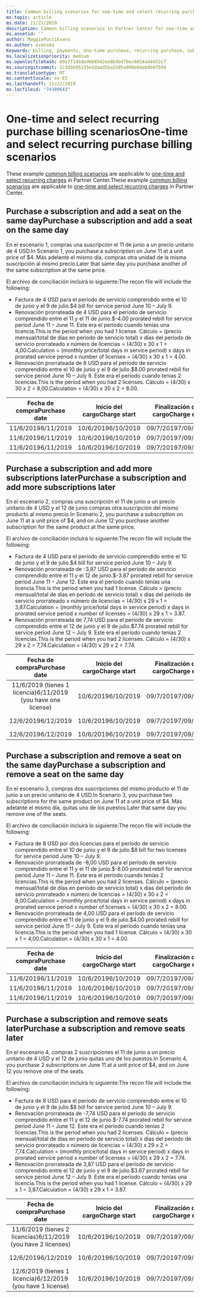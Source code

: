 ```yaml
---
title: Common billing scenarios for one-time and select recurring purchases | Partner Center
ms.topic: article
ms.date: 11/21/2019
description: Common billing scenarios in Partner Center for one-time and select recurring purchases (such as purchasing subscriptions, adding more subscriptions, adding and removing seats).
ms.assetid: ''
author: MaggiePucciEvans
ms.author: evansma
Keywords: billing, payments, one-time purchase, recurring purchase, subscriptions, seats
ms.localizationpriority: medium
ms.openlocfilehash: 69a7f1d4ded608942ea8b4bd7bec6054a44d52c7
ms.sourcegitcommit: 1c3d3b95135e1daad5ba5585a090e84ab0b97594
ms.translationtype: MT
ms.contentlocale: es-ES
ms.lasthandoff: 11/22/2019
ms.locfileid: "74389643"
---
```

# <a name="one-time-and-select-recurring-purchase-billing-scenarios"></a><span data-ttu-id="fd8df-104">One-time and select recurring purchase billing scenarios</span><span class="sxs-lookup"><span data-stu-id="fd8df-104">One-time and select recurring purchase billing scenarios</span></span>

<span data-ttu-id="fd8df-105">These example [common billing scenarios](common-billing-scenarios.md) are applicable to [one-time and select recurring charges](one-time-and-recurring-billing.md) in Partner Center.</span><span class="sxs-lookup"><span data-stu-id="fd8df-105">These example [common billing scenarios](common-billing-scenarios.md) are applicable to [one-time and select recurring charges](one-time-and-recurring-billing.md) in Partner Center.</span></span>

## <a name="purchase-a-subscription-and-add-a-seat-on-the-same-day"></a><span data-ttu-id="fd8df-106">Purchase a subscription and add a seat on the same day</span><span class="sxs-lookup"><span data-stu-id="fd8df-106">Purchase a subscription and add a seat on the same day</span></span>

<span data-ttu-id="fd8df-107">En el escenario 1, compras una suscripción el 11 de junio a un precio unitario de 4 USD.</span><span class="sxs-lookup"><span data-stu-id="fd8df-107">In Scenario 1, you purchase a subscription on June 11 at a unit price of $4.</span></span> <span data-ttu-id="fd8df-108">Más adelante el mismo día, compras otra unidad de la misma suscripción al mismo precio.</span><span class="sxs-lookup"><span data-stu-id="fd8df-108">Later that same day you purchase another of the same subscription at the same price.</span></span>

<span data-ttu-id="fd8df-109">El archivo de conciliación incluirá lo siguiente:</span><span class="sxs-lookup"><span data-stu-id="fd8df-109">The recon file will include the following:</span></span>

- <span data-ttu-id="fd8df-110">Factura de 4 USD para el período de servicio comprendido entre el 10 de junio y el 9 de julio.</span><span class="sxs-lookup"><span data-stu-id="fd8df-110">$4 bill for service period June 10 – July 9.</span></span>
- <span data-ttu-id="fd8df-111">Renovación prorrateada de 4 USD para el período de servicio comprendido entre el 11 y el 11 de junio.</span><span class="sxs-lookup"><span data-stu-id="fd8df-111">$-4.00 prorated rebill for service period June 11 – June 11.</span></span> <span data-ttu-id="fd8df-112">Este era el período cuando tenías una licencia.</span><span class="sxs-lookup"><span data-stu-id="fd8df-112">This is the period when you had 1 license.</span></span> <span data-ttu-id="fd8df-113">Cálculo = (precio mensual/total de días en período de servicio total) x días del período de servicio prorrateado x número de licencias = (4/30) x 30 x 1 = 4,00.</span><span class="sxs-lookup"><span data-stu-id="fd8df-113">Calculation = (monthly price/total days in service period) x days in prorated service period x number of licenses = (4/30) x 30 x 1 = 4.00.</span></span>
- <span data-ttu-id="fd8df-114">Renovación prorrateada de 8 USD para el período de servicio comprendido entre el 10 de junio y el 9 de julio.</span><span class="sxs-lookup"><span data-stu-id="fd8df-114">$8.00 prorated rebill for service period June 10 – July 9.</span></span> <span data-ttu-id="fd8df-115">Este era el período cuando tenías 2 licencias.</span><span class="sxs-lookup"><span data-stu-id="fd8df-115">This is the period when you had 2 licenses.</span></span> <span data-ttu-id="fd8df-116">Cálculo = (4/30) x 30 x 2 = 8,00.</span><span class="sxs-lookup"><span data-stu-id="fd8df-116">Calculation = (4/30) x 30 x 2 = 8.00.</span></span>

|<span data-ttu-id="fd8df-117">**Fecha de compra**</span><span class="sxs-lookup"><span data-stu-id="fd8df-117">**Purchase date**</span></span>   |<span data-ttu-id="fd8df-118">**Inicio del cargo**</span><span class="sxs-lookup"><span data-stu-id="fd8df-118">**Charge start**</span></span> |<span data-ttu-id="fd8df-119">**Finalización del cargo**</span><span class="sxs-lookup"><span data-stu-id="fd8df-119">**Charge end**</span></span>  |<span data-ttu-id="fd8df-120">**Precio unitario**</span><span class="sxs-lookup"><span data-stu-id="fd8df-120">**Unit price**</span></span>  |<span data-ttu-id="fd8df-121">**Cantidad**</span><span class="sxs-lookup"><span data-stu-id="fd8df-121">**Quantity**</span></span>  |<span data-ttu-id="fd8df-122">**Volumen**</span><span class="sxs-lookup"><span data-stu-id="fd8df-122">**Amount**</span></span> |<span data-ttu-id="fd8df-123">**Tipo de cargo**</span><span class="sxs-lookup"><span data-stu-id="fd8df-123">**Charge type**</span></span> |
|:------:|:------:|:------:|:------:|:------:|:------:|:-----:|
|<span data-ttu-id="fd8df-124">11/6/2019</span><span class="sxs-lookup"><span data-stu-id="fd8df-124">6/11/2019</span></span>      |<span data-ttu-id="fd8df-125">10/6/2019</span><span class="sxs-lookup"><span data-stu-id="fd8df-125">6/10/2019</span></span>   |<span data-ttu-id="fd8df-126">09/7/2019</span><span class="sxs-lookup"><span data-stu-id="fd8df-126">7/09/2019</span></span>         |<span data-ttu-id="fd8df-127">4 USD</span><span class="sxs-lookup"><span data-stu-id="fd8df-127">$4</span></span>                |<span data-ttu-id="fd8df-128">1</span><span class="sxs-lookup"><span data-stu-id="fd8df-128">1</span></span>                 |<span data-ttu-id="fd8df-129">4 USD</span><span class="sxs-lookup"><span data-stu-id="fd8df-129">$4</span></span>            |<span data-ttu-id="fd8df-130">Nuevo</span><span class="sxs-lookup"><span data-stu-id="fd8df-130">New</span></span>         |
|<span data-ttu-id="fd8df-131">11/6/2019</span><span class="sxs-lookup"><span data-stu-id="fd8df-131">6/11/2019</span></span>     | <span data-ttu-id="fd8df-132">10/6/2019</span><span class="sxs-lookup"><span data-stu-id="fd8df-132">6/10/2019</span></span>    |<span data-ttu-id="fd8df-133">09/7/2019</span><span class="sxs-lookup"><span data-stu-id="fd8df-133">7/09/2019</span></span>        |<span data-ttu-id="fd8df-134">4 USD</span><span class="sxs-lookup"><span data-stu-id="fd8df-134">$4</span></span>        |<span data-ttu-id="fd8df-135">1</span><span class="sxs-lookup"><span data-stu-id="fd8df-135">1</span></span>        | <span data-ttu-id="fd8df-136">-4 USD</span><span class="sxs-lookup"><span data-stu-id="fd8df-136">-$4</span></span>       |<span data-ttu-id="fd8df-137">addQuantity</span><span class="sxs-lookup"><span data-stu-id="fd8df-137">addQuantity</span></span>           |
|<span data-ttu-id="fd8df-138">11/6/2019</span><span class="sxs-lookup"><span data-stu-id="fd8df-138">6/11/2019</span></span>     | <span data-ttu-id="fd8df-139">10/6/2019</span><span class="sxs-lookup"><span data-stu-id="fd8df-139">6/10/2019</span></span>    |<span data-ttu-id="fd8df-140">09/7/2019</span><span class="sxs-lookup"><span data-stu-id="fd8df-140">7/09/2019</span></span>        |<span data-ttu-id="fd8df-141">4 USD</span><span class="sxs-lookup"><span data-stu-id="fd8df-141">$4</span></span>        | <span data-ttu-id="fd8df-142">2</span><span class="sxs-lookup"><span data-stu-id="fd8df-142">2</span></span>      |<span data-ttu-id="fd8df-143">8 USD</span><span class="sxs-lookup"><span data-stu-id="fd8df-143">$8</span></span>         |<span data-ttu-id="fd8df-144">addQuantity</span><span class="sxs-lookup"><span data-stu-id="fd8df-144">addQuantity</span></span>           |

## <a name="purchase-a-subscription-and-add-more-subscriptions-later"></a><span data-ttu-id="fd8df-145">Purchase a subscription and add more subscriptions later</span><span class="sxs-lookup"><span data-stu-id="fd8df-145">Purchase a subscription and add more subscriptions later</span></span>

<span data-ttu-id="fd8df-146">En el escenario 2, compras una suscripción el 11 de junio a un precio unitario de 4 USD y el 12 de junio compras otra suscripción del mismo producto al mismo precio.</span><span class="sxs-lookup"><span data-stu-id="fd8df-146">In Scenario 2, you purchase a subscription on June 11 at a unit price of $4, and on June 12 you purchase another subscription for the same product at the same price.</span></span>

<span data-ttu-id="fd8df-147">El archivo de conciliación incluirá lo siguiente:</span><span class="sxs-lookup"><span data-stu-id="fd8df-147">The recon file will include the following:</span></span>

- <span data-ttu-id="fd8df-148">Factura de 4 USD para el período de servicio comprendido entre el 10 de junio y el 9 de julio.</span><span class="sxs-lookup"><span data-stu-id="fd8df-148">$4 bill for service period June 10 – July 9.</span></span>
- <span data-ttu-id="fd8df-149">Renovación prorrateada de -3,87 USD para el período de servicio comprendido entre el 11 y el 12 de junio.</span><span class="sxs-lookup"><span data-stu-id="fd8df-149">$-3.87 prorated rebill for service period June 11 – June 12.</span></span> <span data-ttu-id="fd8df-150">Este era el período cuando tenías una licencia.</span><span class="sxs-lookup"><span data-stu-id="fd8df-150">This is the period when you had 1 license.</span></span> <span data-ttu-id="fd8df-151">Cálculo = (precio mensual/total de días en período de servicio total) x días del período de servicio prorrateado x número de licencias = (4/30) x 29 x 1 = 3,87.</span><span class="sxs-lookup"><span data-stu-id="fd8df-151">Calculation = (monthly price/total days in service period) x days in prorated service period x number of licenses = (4/30) x 29 x 1 = 3.87.</span></span>
- <span data-ttu-id="fd8df-152">Renovación prorrateada de 7,74 USD para el período de servicio comprendido entre el 12 de junio y el 9 de julio.</span><span class="sxs-lookup"><span data-stu-id="fd8df-152">$7.74 prorated rebill for service period June 12 – July 9.</span></span> <span data-ttu-id="fd8df-153">Este era el período cuando tenías 2 licencias.</span><span class="sxs-lookup"><span data-stu-id="fd8df-153">This is the period when you had 2 licenses.</span></span> <span data-ttu-id="fd8df-154">Cálculo = (4/30) x 29 x 2 = 7,74.</span><span class="sxs-lookup"><span data-stu-id="fd8df-154">Calculation = (4/30) x 29 x 2 = 7.74.</span></span>

|<span data-ttu-id="fd8df-155">**Fecha de compra**</span><span class="sxs-lookup"><span data-stu-id="fd8df-155">**Purchase date**</span></span>   |<span data-ttu-id="fd8df-156">**Inicio del cargo**</span><span class="sxs-lookup"><span data-stu-id="fd8df-156">**Charge start**</span></span> |<span data-ttu-id="fd8df-157">**Finalización del cargo**</span><span class="sxs-lookup"><span data-stu-id="fd8df-157">**Charge end**</span></span>  |<span data-ttu-id="fd8df-158">**Precio unitario**</span><span class="sxs-lookup"><span data-stu-id="fd8df-158">**Unit price**</span></span>  |<span data-ttu-id="fd8df-159">**Cantidad**</span><span class="sxs-lookup"><span data-stu-id="fd8df-159">**Quantity**</span></span>  |<span data-ttu-id="fd8df-160">**Volumen**</span><span class="sxs-lookup"><span data-stu-id="fd8df-160">**Amount**</span></span> |<span data-ttu-id="fd8df-161">**Tipo de cargo**</span><span class="sxs-lookup"><span data-stu-id="fd8df-161">**Charge type**</span></span> |
|:------:|:------:|:------:|:------:|:------:|:------:|:-----:|
|<span data-ttu-id="fd8df-162">11/6/2019 (tienes 1 licencia)</span><span class="sxs-lookup"><span data-stu-id="fd8df-162">6/11/2019 (you have one license)</span></span>     |<span data-ttu-id="fd8df-163">10/6/2019</span><span class="sxs-lookup"><span data-stu-id="fd8df-163">6/10/2019</span></span>   |<span data-ttu-id="fd8df-164">09/7/2019</span><span class="sxs-lookup"><span data-stu-id="fd8df-164">7/09/2019</span></span>         |<span data-ttu-id="fd8df-165">4 USD</span><span class="sxs-lookup"><span data-stu-id="fd8df-165">$4</span></span>         |<span data-ttu-id="fd8df-166">1</span><span class="sxs-lookup"><span data-stu-id="fd8df-166">1</span></span>        |<span data-ttu-id="fd8df-167">4 USD</span><span class="sxs-lookup"><span data-stu-id="fd8df-167">$4</span></span>            |<span data-ttu-id="fd8df-168">Nuevo</span><span class="sxs-lookup"><span data-stu-id="fd8df-168">New</span></span>         |
|<span data-ttu-id="fd8df-169">12/6/2019</span><span class="sxs-lookup"><span data-stu-id="fd8df-169">6/12/2019</span></span>     | <span data-ttu-id="fd8df-170">10/6/2019</span><span class="sxs-lookup"><span data-stu-id="fd8df-170">6/10/2019</span></span>    |<span data-ttu-id="fd8df-171">09/7/2019</span><span class="sxs-lookup"><span data-stu-id="fd8df-171">7/09/2019</span></span>        |<span data-ttu-id="fd8df-172">4 USD</span><span class="sxs-lookup"><span data-stu-id="fd8df-172">$4</span></span>        |<span data-ttu-id="fd8df-173">1</span><span class="sxs-lookup"><span data-stu-id="fd8df-173">1</span></span>        | <span data-ttu-id="fd8df-174">-3,87 USD</span><span class="sxs-lookup"><span data-stu-id="fd8df-174">-$3.87</span></span>       |<span data-ttu-id="fd8df-175">addQuantity</span><span class="sxs-lookup"><span data-stu-id="fd8df-175">addQuantity</span></span>           |
|<span data-ttu-id="fd8df-176">12/6/2019</span><span class="sxs-lookup"><span data-stu-id="fd8df-176">6/12/2019</span></span>     | <span data-ttu-id="fd8df-177">10/6/2019</span><span class="sxs-lookup"><span data-stu-id="fd8df-177">6/10/2019</span></span>    |<span data-ttu-id="fd8df-178">09/7/2019</span><span class="sxs-lookup"><span data-stu-id="fd8df-178">7/09/2019</span></span>        |<span data-ttu-id="fd8df-179">4 USD</span><span class="sxs-lookup"><span data-stu-id="fd8df-179">$4</span></span>        | <span data-ttu-id="fd8df-180">2</span><span class="sxs-lookup"><span data-stu-id="fd8df-180">2</span></span>      |<span data-ttu-id="fd8df-181">7,74 USD</span><span class="sxs-lookup"><span data-stu-id="fd8df-181">$7.74</span></span>       |<span data-ttu-id="fd8df-182">addQuantity</span><span class="sxs-lookup"><span data-stu-id="fd8df-182">addQuantity</span></span>           |

## <a name="purchase-a-subscription-and-remove-a-seat-on-the-same-day"></a><span data-ttu-id="fd8df-183">Purchase a subscription and remove a seat on the same day</span><span class="sxs-lookup"><span data-stu-id="fd8df-183">Purchase a subscription and remove a seat on the same day</span></span>

<span data-ttu-id="fd8df-184">En el escenario 3, compras dos suscripciones del mismo producto el 11 de junio a un precio unitario de 4 USD.</span><span class="sxs-lookup"><span data-stu-id="fd8df-184">In Scenario 3, you purchase two subscriptions for the same product on June 11 at a unit price of $4.</span></span> <span data-ttu-id="fd8df-185">Más adelante el mismo día, quitas uno de los puestos.</span><span class="sxs-lookup"><span data-stu-id="fd8df-185">Later that same day you remove one of the seats.</span></span>  

<span data-ttu-id="fd8df-186">El archivo de conciliación incluirá lo siguiente:</span><span class="sxs-lookup"><span data-stu-id="fd8df-186">The recon file will include the following:</span></span>

- <span data-ttu-id="fd8df-187">Factura de 8 USD por dos licencias para el período de servicio comprendido entre el 10 de junio y el 9 de julio.</span><span class="sxs-lookup"><span data-stu-id="fd8df-187">$8 bill for two licenses for service period June 10 – July 9.</span></span>
- <span data-ttu-id="fd8df-188">Renovación prorrateada de -8,00 USD para el período de servicio comprendido entre el 11 y el 11 de junio.</span><span class="sxs-lookup"><span data-stu-id="fd8df-188">$-8.00 prorated rebill for service period June 11 – June 11.</span></span> <span data-ttu-id="fd8df-189">Este era el período cuando tenías 2 licencias.</span><span class="sxs-lookup"><span data-stu-id="fd8df-189">This is the period when you had 2 licenses.</span></span> <span data-ttu-id="fd8df-190">Cálculo = (precio mensual/total de días en período de servicio total) x días del período de servicio prorrateado x número de licencias = (4/30) x 30 x 2 = 8,00.</span><span class="sxs-lookup"><span data-stu-id="fd8df-190">Calculation = (monthly price/total days in service period) x days in prorated service period x number of licenses = (4/30) x 30 x 2 = 8.00.</span></span>
- <span data-ttu-id="fd8df-191">Renovación prorrateada de 4,00 USD para el período de servicio comprendido entre el 11 de junio y el 9 de julio.</span><span class="sxs-lookup"><span data-stu-id="fd8df-191">$4.00 prorated rebill for service period June 11 – July 9.</span></span> <span data-ttu-id="fd8df-192">Este era el período cuando tenías una licencia.</span><span class="sxs-lookup"><span data-stu-id="fd8df-192">This is the period when you had 1 license.</span></span> <span data-ttu-id="fd8df-193">Cálculo = (4/30) x 30 x 1 = 4,00.</span><span class="sxs-lookup"><span data-stu-id="fd8df-193">Calculation = (4/30) x 30 x 1 = 4.00.</span></span>

|<span data-ttu-id="fd8df-194">**Fecha de compra**</span><span class="sxs-lookup"><span data-stu-id="fd8df-194">**Purchase date**</span></span>   |<span data-ttu-id="fd8df-195">**Inicio del cargo**</span><span class="sxs-lookup"><span data-stu-id="fd8df-195">**Charge start**</span></span> |<span data-ttu-id="fd8df-196">**Finalización del cargo**</span><span class="sxs-lookup"><span data-stu-id="fd8df-196">**Charge end**</span></span>  |<span data-ttu-id="fd8df-197">**Precio unitario**</span><span class="sxs-lookup"><span data-stu-id="fd8df-197">**Unit price**</span></span>  |<span data-ttu-id="fd8df-198">**Cantidad**</span><span class="sxs-lookup"><span data-stu-id="fd8df-198">**Quantity**</span></span>  |<span data-ttu-id="fd8df-199">**Volumen**</span><span class="sxs-lookup"><span data-stu-id="fd8df-199">**Amount**</span></span> |<span data-ttu-id="fd8df-200">**Tipo de cargo**</span><span class="sxs-lookup"><span data-stu-id="fd8df-200">**Charge type**</span></span> |
|:------:|:------:|:------:|:------:|:------:|:------:|:-----:|
|<span data-ttu-id="fd8df-201">11/6/2019</span><span class="sxs-lookup"><span data-stu-id="fd8df-201">6/11/2019</span></span>      |<span data-ttu-id="fd8df-202">10/6/2019</span><span class="sxs-lookup"><span data-stu-id="fd8df-202">6/10/2019</span></span>   |<span data-ttu-id="fd8df-203">09/7/2019</span><span class="sxs-lookup"><span data-stu-id="fd8df-203">7/09/2019</span></span>         |<span data-ttu-id="fd8df-204">4 USD</span><span class="sxs-lookup"><span data-stu-id="fd8df-204">$4</span></span>                |<span data-ttu-id="fd8df-205">2</span><span class="sxs-lookup"><span data-stu-id="fd8df-205">2</span></span>                 |<span data-ttu-id="fd8df-206">8 USD</span><span class="sxs-lookup"><span data-stu-id="fd8df-206">$8</span></span>            |<span data-ttu-id="fd8df-207">Nuevo</span><span class="sxs-lookup"><span data-stu-id="fd8df-207">New</span></span>         |
|<span data-ttu-id="fd8df-208">11/6/2019</span><span class="sxs-lookup"><span data-stu-id="fd8df-208">6/11/2019</span></span>     | <span data-ttu-id="fd8df-209">10/6/2019</span><span class="sxs-lookup"><span data-stu-id="fd8df-209">6/10/2019</span></span>    |<span data-ttu-id="fd8df-210">09/7/2019</span><span class="sxs-lookup"><span data-stu-id="fd8df-210">7/09/2019</span></span>        |<span data-ttu-id="fd8df-211">4 USD</span><span class="sxs-lookup"><span data-stu-id="fd8df-211">$4</span></span>        |<span data-ttu-id="fd8df-212">2</span><span class="sxs-lookup"><span data-stu-id="fd8df-212">2</span></span>        | <span data-ttu-id="fd8df-213">-8 USD</span><span class="sxs-lookup"><span data-stu-id="fd8df-213">-$8</span></span>       |<span data-ttu-id="fd8df-214">removeQuantity</span><span class="sxs-lookup"><span data-stu-id="fd8df-214">removeQuantity</span></span>           |
|<span data-ttu-id="fd8df-215">11/6/2019</span><span class="sxs-lookup"><span data-stu-id="fd8df-215">6/11/2019</span></span>     | <span data-ttu-id="fd8df-216">10/6/2019</span><span class="sxs-lookup"><span data-stu-id="fd8df-216">6/10/2019</span></span>    |<span data-ttu-id="fd8df-217">09/7/2019</span><span class="sxs-lookup"><span data-stu-id="fd8df-217">7/09/2019</span></span>        |<span data-ttu-id="fd8df-218">4 USD</span><span class="sxs-lookup"><span data-stu-id="fd8df-218">$4</span></span>        | <span data-ttu-id="fd8df-219">1</span><span class="sxs-lookup"><span data-stu-id="fd8df-219">1</span></span>      |<span data-ttu-id="fd8df-220">4 USD</span><span class="sxs-lookup"><span data-stu-id="fd8df-220">$4</span></span>         |<span data-ttu-id="fd8df-221">removeQuantity</span><span class="sxs-lookup"><span data-stu-id="fd8df-221">removeQuantity</span></span>           |

## <a name="purchase-a-subscription-and-remove-seats-later"></a><span data-ttu-id="fd8df-222">Purchase a subscription and remove seats later</span><span class="sxs-lookup"><span data-stu-id="fd8df-222">Purchase a subscription and remove seats later</span></span>

<span data-ttu-id="fd8df-223">En el escenario 4, compras 2 suscripciones el 11 de junio a un precio unitario de 4 USD y el 12 de junio quitas uno de los puestos.</span><span class="sxs-lookup"><span data-stu-id="fd8df-223">In Scenario 4, you purchase 2 subscriptions on June 11 at a unit price of $4, and on June 12 you remove one of the seats.</span></span>

<span data-ttu-id="fd8df-224">El archivo de conciliación incluirá lo siguiente:</span><span class="sxs-lookup"><span data-stu-id="fd8df-224">The recon file will include the following:</span></span>

- <span data-ttu-id="fd8df-225">Factura de 8 USD para el período de servicio comprendido entre el 10 de junio y el 9 de julio.</span><span class="sxs-lookup"><span data-stu-id="fd8df-225">$8 bill for service period June 10 – July 9.</span></span>
- <span data-ttu-id="fd8df-226">Renovación prorrateada de -7,74 USD para el período de servicio comprendido entre el 11 y el 12 de junio.</span><span class="sxs-lookup"><span data-stu-id="fd8df-226">$-7.74 prorated rebill for service period June 11 – June 12.</span></span> <span data-ttu-id="fd8df-227">Este era el período cuando tenías 2 licencias.</span><span class="sxs-lookup"><span data-stu-id="fd8df-227">This is the period when you had 2 licenses.</span></span> <span data-ttu-id="fd8df-228">Cálculo = (precio mensual/total de días en período de servicio total) x días del período de servicio prorrateado x número de licencias = (4/30) x 29 x 2 = 7,74.</span><span class="sxs-lookup"><span data-stu-id="fd8df-228">Calculation = (monthly price/total days in service period) x days in prorated service period x number of licenses = (4/30) x 29 x 2 = 7.74.</span></span>
- <span data-ttu-id="fd8df-229">Renovación prorrateada de 3,87 USD para el período de servicio comprendido entre el 12 de junio y el 9 de julio.</span><span class="sxs-lookup"><span data-stu-id="fd8df-229">$3.87 prorated rebill for service period June 12 – July 9.</span></span> <span data-ttu-id="fd8df-230">Este era el período cuando tenías una licencia.</span><span class="sxs-lookup"><span data-stu-id="fd8df-230">This is the period when you had 1 license.</span></span> <span data-ttu-id="fd8df-231">Cálculo = (4/30) x 29 x 1 = 3,87.</span><span class="sxs-lookup"><span data-stu-id="fd8df-231">Calculation = (4/30) x 29 x 1 = 3.87.</span></span>

|<span data-ttu-id="fd8df-232">**Fecha de compra**</span><span class="sxs-lookup"><span data-stu-id="fd8df-232">**Purchase date**</span></span>   |<span data-ttu-id="fd8df-233">**Inicio del cargo**</span><span class="sxs-lookup"><span data-stu-id="fd8df-233">**Charge start**</span></span> |<span data-ttu-id="fd8df-234">**Finalización del cargo**</span><span class="sxs-lookup"><span data-stu-id="fd8df-234">**Charge end**</span></span>  |<span data-ttu-id="fd8df-235">**Precio unitario**</span><span class="sxs-lookup"><span data-stu-id="fd8df-235">**Unit price**</span></span>  |<span data-ttu-id="fd8df-236">**Cantidad**</span><span class="sxs-lookup"><span data-stu-id="fd8df-236">**Quantity**</span></span>  |<span data-ttu-id="fd8df-237">**Volumen**</span><span class="sxs-lookup"><span data-stu-id="fd8df-237">**Amount**</span></span> |<span data-ttu-id="fd8df-238">**Tipo de cargo**</span><span class="sxs-lookup"><span data-stu-id="fd8df-238">**Charge type**</span></span> |
|:------:|:------:|:------:|:------:|:------:|:------:|:-----:|
|<span data-ttu-id="fd8df-239">11/6/2019 (tienes 2 licencias)</span><span class="sxs-lookup"><span data-stu-id="fd8df-239">6/11/2019 (you have 2 licenses)</span></span>     |<span data-ttu-id="fd8df-240">10/6/2019</span><span class="sxs-lookup"><span data-stu-id="fd8df-240">6/10/2019</span></span>   |<span data-ttu-id="fd8df-241">09/7/2019</span><span class="sxs-lookup"><span data-stu-id="fd8df-241">7/09/2019</span></span>         |<span data-ttu-id="fd8df-242">4 USD</span><span class="sxs-lookup"><span data-stu-id="fd8df-242">$4</span></span>         |<span data-ttu-id="fd8df-243">2</span><span class="sxs-lookup"><span data-stu-id="fd8df-243">2</span></span>        |<span data-ttu-id="fd8df-244">8 USD</span><span class="sxs-lookup"><span data-stu-id="fd8df-244">$8</span></span>       |<span data-ttu-id="fd8df-245">Nuevo</span><span class="sxs-lookup"><span data-stu-id="fd8df-245">New</span></span>       |
|<span data-ttu-id="fd8df-246">12/6/2019</span><span class="sxs-lookup"><span data-stu-id="fd8df-246">6/12/2019</span></span>     | <span data-ttu-id="fd8df-247">10/6/2019</span><span class="sxs-lookup"><span data-stu-id="fd8df-247">6/10/2019</span></span>    |<span data-ttu-id="fd8df-248">09/7/2019</span><span class="sxs-lookup"><span data-stu-id="fd8df-248">7/09/2019</span></span>        |<span data-ttu-id="fd8df-249">4 USD</span><span class="sxs-lookup"><span data-stu-id="fd8df-249">$4</span></span>        |<span data-ttu-id="fd8df-250">2</span><span class="sxs-lookup"><span data-stu-id="fd8df-250">2</span></span>        | <span data-ttu-id="fd8df-251">-7,74 USD</span><span class="sxs-lookup"><span data-stu-id="fd8df-251">-$7.74</span></span>       |<span data-ttu-id="fd8df-252">removeQuantity</span><span class="sxs-lookup"><span data-stu-id="fd8df-252">removeQuantity</span></span>           |
|<span data-ttu-id="fd8df-253">12/6/2019 (tienes 1 licencia)</span><span class="sxs-lookup"><span data-stu-id="fd8df-253">6/12/2019 (you have 1 license)</span></span>    | <span data-ttu-id="fd8df-254">10/6/2019</span><span class="sxs-lookup"><span data-stu-id="fd8df-254">6/10/2019</span></span>    |<span data-ttu-id="fd8df-255">09/7/2019</span><span class="sxs-lookup"><span data-stu-id="fd8df-255">7/09/2019</span></span>   |<span data-ttu-id="fd8df-256">4 USD</span><span class="sxs-lookup"><span data-stu-id="fd8df-256">$4</span></span>    |<span data-ttu-id="fd8df-257">1</span><span class="sxs-lookup"><span data-stu-id="fd8df-257">1</span></span>      |<span data-ttu-id="fd8df-258">3,87 USD</span><span class="sxs-lookup"><span data-stu-id="fd8df-258">$3.87</span></span>    |<span data-ttu-id="fd8df-259">removeQuantity</span><span class="sxs-lookup"><span data-stu-id="fd8df-259">removeQuantity</span></span> |
